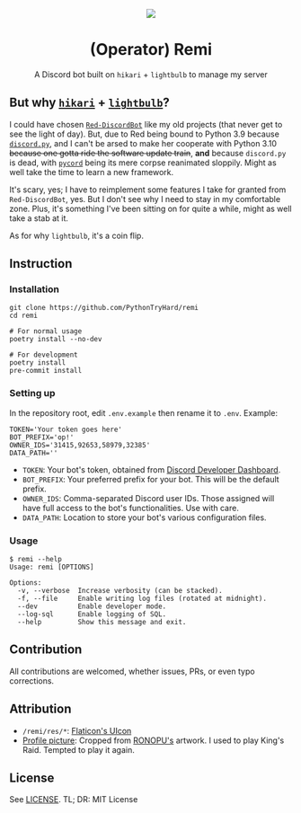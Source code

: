 <div align="center">

<img src="https://cdn.discordapp.com/avatars/915949859679371285/b121cd5ce21e025c0c2e785703e50df7.png"><br>

# (Operator) Remi
A Discord bot built on `hikari` + `lightbulb` to manage my server<br>
</div>

## But why [`hikari`](https://github.com/hikari-py/hikari) + [`lightbulb`](https://github.com/tandemdude/hikari-lightbulb)?
I could have chosen [`Red-DiscordBot`](https://github.com/Cog-Creators/Red-DiscordBot) like my old projects (that never get to see the light of day). But, due to Red being bound to Python 3.9 because [`discord.py`](https://github.com/Rapptz/discord.py/), and I can't be arsed to make her cooperate with Python 3.10 ~~because one gotta ride the software update train~~, **and** because `discord.py` is dead, with [`pycord`](https://github.com/Pycord-Development/pycord) being its mere corpse reanimated sloppily. Might as well take the time to learn a new framework.

It's scary, yes; I have to reimplement some features I take for granted from `Red-DiscordBot`, yes. But I don't see why I need to stay in my comfortable zone. Plus, it's something I've been sitting on for quite a while, might as well take a stab at it.

As for why `lightbulb`, it's a coin flip.

## Instruction
### Installation
```shell
git clone https://github.com/PythonTryHard/remi
cd remi

# For normal usage
poetry install --no-dev

# For development
poetry install  
pre-commit install
```

### Setting up
In the repository root, edit `.env.example` then rename it to `.env`. Example:
```shell
TOKEN='Your token goes here'
BOT_PREFIX='op!'
OWNER_IDS='31415,92653,58979,32385'
DATA_PATH=''
```

- `TOKEN`: Your bot's token, obtained from [Discord Developer Dashboard](https://discord.com/developers).
- `BOT_PREFIX`: Your preferred prefix for your bot. This will be the default prefix.
- `OWNER_IDS`: Comma-separated Discord user IDs. Those assigned will have full access to the bot's functionalities. Use with care.
- `DATA_PATH`: Location to store your bot's various configuration files.

### Usage
```
$ remi --help
Usage: remi [OPTIONS]

Options:
  -v, --verbose  Increase verbosity (can be stacked).
  -f, --file     Enable writing log files (rotated at midnight).
  --dev          Enable developer mode.
  --log-sql      Enable logging of SQL.
  --help         Show this message and exit.
```

## Contribution
All contributions are welcomed, whether issues, PRs, or even typo corrections.

## Attribution
- `/remi/res/*`: [Flaticon's UIcon](https://www.flaticon.com/uicons)
- [Profile picture](https://www.pixiv.net/en/artworks/74584596): Cropped from [RONOPU's](https://www.pixiv.net/en/users/13735243) artwork. I used to play King's Raid. Tempted to play it again.

## License
See [LICENSE](https://github.com/PythonTryHard/remi/blob/f5c42ae7c1263c5a9f889ad5b74ff61f0b8d0c12/LICENSE). TL; DR: MIT License
